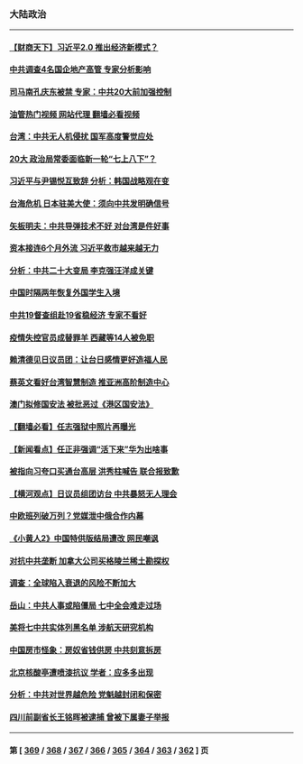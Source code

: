 ### 大陆政治
---
#### [【财商天下】习近平2.0 推出经济新模式？](../../pages/ncid277/n13809328.md?08250845) 
#### [中共调查4名国企地产高管 专家分析影响](../../pages/ncid277/n13809372.md?08250845) 
#### [司马南孔庆东被禁 专家：中共20大前加强控制](../../pages/ncid277/n13809329.md?08250845) 
#### [油管热门视频 网站代理 翻墙必看视频](http://209.222.30.114:81/youtube.html?08250845)
#### [台湾：中共无人机侵扰 国军高度警觉应处](../../pages/ncid277/n13809026.md?08250845) 
#### [20大 政治局常委面临新一轮“七上八下”？](../../pages/ncid277/n13809294.md?08250845) 
#### [习近平与尹锡悦互致辞 分析：韩国战略观在变](../../pages/ncid277/n13809249.md?08250845) 
#### [台海危机 日本驻美大使：须向中共发明确信号](../../pages/ncid277/n13809271.md?08250845) 
#### [矢板明夫：中共导弹技术不好 对台湾是件好事](../../pages/ncid277/n13808945.md?08250845) 
#### [资本接连6个月外流 习近平救市越来越无力](../../pages/ncid277/n13809117.md?08250845) 
#### [分析：中共二十大变局 李克强汪洋成关键](../../pages/ncid277/n13809019.md?08250845) 
#### [中国时隔两年恢复外国学生入境](../../pages/ncid277/n13809012.md?08250845) 
#### [中共19督查组赴19省稳经济 专家不看好](../../pages/ncid277/n13809003.md?08250845) 
#### [疫情失控官员成替罪羊  西藏等14人被免职](../../pages/ncid277/n13808797.md?08250845) 
#### [赖清德见日议员团：让台日感情更好造福人民](../../pages/ncid277/n13808961.md?08250845) 
#### [蔡英文看好台湾智慧制造 推亚洲高阶制造中心](../../pages/ncid277/n13808829.md?08250845) 
#### [澳门拟修国安法 被批恶过《港区国安法》](../../pages/ncid277/n13808847.md?08250845) 
#### [【翻墙必看】任志强狱中照片再曝光](../../pages/ncid277/n13808844.md?08250845) 
#### [【新闻看点】任正非强调“活下来”华为出啥事](../../pages/ncid277/n13807979.md?08250845) 
#### [被指向习夸口买通台高层 洪秀柱喊告 联合报致歉](../../pages/ncid277/n13808657.md?08250845) 
#### [【横河观点】日议员组团访台 中共暴怒无人理会](../../pages/ncid277/n13808647.md?08250845) 
#### [中欧班列破万列？党媒泄中俄合作内幕](../../pages/ncid277/n13807912.md?08250845) 
#### [《小黄人2》中国特供版结局遭改 网民嘲讽](../../pages/ncid277/n13808563.md?08250845) 
#### [对抗中共垄断 加拿大公司买格陵兰稀土勘探权](../../pages/ncid277/n13808491.md?08250845) 
#### [调查：全球陷入衰退的风险不断加大](../../pages/ncid277/n13808549.md?08250845) 
#### [岳山：中共人事或陷僵局 七中全会难走过场](../../pages/ncid277/n13808465.md?08250845) 
#### [美将七中共实体列黑名单 涉航天研究机构](../../pages/ncid277/n13808533.md?08250845) 
#### [中国房市怪象：房奴省钱供房 中共刻意拆房](../../pages/ncid277/n13808524.md?08250845) 
#### [北京核酸亭遭喷漆抗议 学者：应多多出现](../../pages/ncid277/n13808352.md?08250845) 
#### [分析：中共对世界越危险 党魁越封闭和保密](../../pages/ncid277/n13807964.md?08250845) 
#### [四川前副省长王铭晖被逮捕 曾被下属妻子举报](../../pages/ncid277/n13808400.md?08250845) 

---
#### 第 [ [369](./369.md?08250845) / [368](./368.md?08250845) / [367](./367.md?08250845) / [366](./366.md?08250845) / [365](./365.md?08250845) / [364](./364.md?08250845) / [363](./363.md?08250845) / [362](./362.md?08250845) ] 页
